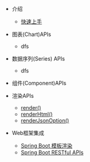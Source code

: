 - 介绍
    - [快速上手](zh-cn/quick-star)

- 图表(Chart)APIs
    - dfs

- 数据序列(Series) APIs
    - dfs

- 组件(Component)APIs

- 渲染APIs
    - [render()](zh-cn/render/render)
    - [renderHtml()](zh-cn/render/render-html)
    - [renderJsonOption()](zh/render/render-json-option)

- Web框架集成
    - [Spring Boot 模板渲染](zh-cn/spring-boot/sb-template)
    - [Spring Boot RESTful APIs](zh-cn/spring-boot/sb-restful)